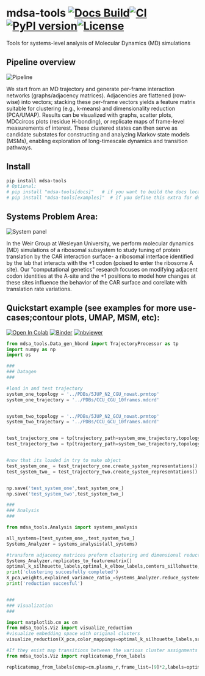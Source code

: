 



# __mdsa-tools__ [![Docs Build](https://github.com/zeper-eng/mdsa-tools/actions/workflows/docs.yml/badge.svg?branch=main)](https://mdsa-tools.readthedocs.io/en/latest/)[![CI](https://github.com/zeper-eng/mdsa-tools/actions/workflows/ci.yml/badge.svg?branch=main)](https://github.com/zeper-eng/mdsa-tools/actions/workflows/ci.yml)[![PyPI version](https://img.shields.io/pypi/v/mdsa-tools.svg)](https://pypi.org/project/mdsa-tools/)[![License](https://img.shields.io/pypi/l/mdsa-tools.svg)](https://github.com/zeper-eng/mdsa-tools/blob/main/LICENSE)

Tools for systems-level analysis of Molecular Dynamics (MD) simulations
## Pipeline overview

![Pipeline](https://raw.githubusercontent.com/zeper-eng/workspace/main/resources/Pipelineflic.png)

We start from an MD trajectory and generate per-frame interaction networks (graphs/adjacency matrices). Adjacencies are flattened (row-wise) into vectors; stacking these per-frame vectors yields a feature matrix suitable for clustering (e.g., k-means) and dimensionality reduction (PCA/UMAP). Results can be visualized with graphs, scatter plots, MDCcircos plots (residue H-bonding), or replicate maps of frame-level measurements of interest. These clustered states can then serve as candidate substates for constructing and analyzing Markov state models (MSMs), enabling exploration of long-timescale dynamics and transition pathways.

## Install

```bash
pip install mdsa-tools
# Optional:
# pip install "mdsa-tools[docs]"   # if you want to build the docs locally
# pip install "mdsa-tools[examples]"  # if you define this extra for demo deps
```

## Systems Problem Area:

![System panel](https://raw.githubusercontent.com/zeper-eng/workspace/main/resources/PanelA_summerposter.png)

In the Weir Group at Wesleyan University, we perform molecular dynamics (MD) simulations of a ribosomal subsystem to study tuning of protein translation by the CAR interaction surface- a ribosomal interface identified by the lab that interacts with the +1 codon (poised to enter the ribosome A site). Our "computational genetics" research focuses on modifying adjacent codon identities at the A-site and the +1 positions to model how changes at these sites influence the behavior of the CAR surface and corellate with translation rate variations.


## Quickstart example (see examples for more use-cases;contour plots, UMAP, MSM, etc):

[![Open In Colab](https://colab.research.google.com/assets/colab-badge.svg)](
https://colab.research.google.com/github/zeper-eng/mdsa-tools/blob/main/notebooks/Quick_Start.ipynb)
[![Binder](https://mybinder.org/badge_logo.svg)](
https://mybinder.org/v2/gh/zeper-eng/mdsa-tools/HEAD?labpath=notebooks/Quick_Start.ipynb)
[![nbviewer](https://img.shields.io/badge/View%20Notebook-nbviewer-blue)](
https://nbviewer.org/github/zeper-eng/mdsa-tools/blob/main/notebooks/Quick_Start.ipynb)

```python
from mdsa_tools.Data_gen_hbond import TrajectoryProcessor as tp
import numpy as np
import os

###
### Datagen
###

#load in and test trajectory
system_one_topology = '../PDBs/5JUP_N2_CGU_nowat.prmtop'
system_one_trajectory = '../PDBs/CCU_CGU_10frames.mdcrd'


system_two_topology = '../PDBs/5JUP_N2_GCU_nowat.prmtop'
system_two_trajectory = '../PDBs/CCU_GCU_10frames.mdcrd'


test_trajectory_one = tp(trajectory_path=system_one_trajectory,topology_path=system_one_topology)
test_trajectory_two = tp(trajectory_path=system_two_trajectory,topology_path=system_two_topology)


#now that its loaded in try to make object
test_system_one_ = test_trajectory_one.create_system_representations()
test_system_two_ = test_trajectory_two.create_system_representations()


np.save('test_system_one',test_system_one_)
np.save('test_system_two',test_system_two_)

###
### Analysis
###

from mdsa_tools.Analysis import systems_analysis

all_systems=[test_system_one_,test_system_two_]
Systems_Analyzer = systems_analysis(all_systems)

#transform adjacency matrices preform clsutering and dimensional reduction and visualizing clusters
Systems_Analyzer.replicates_to_featurematrix()
optimal_k_silhouette_labels,optimal_k_elbow_labels,centers_sillohuette,centers_elbow = Systems_Analyzer.cluster_system_level(outfile_path='./test_',max_clusters=5)
print('clustering succesfully completed')
X_pca,weights,explained_variance_ratio_=Systems_Analyzer.reduce_systems_representations(method='PCA') #you could do method=PCA/UMAP here
print('reduction succesful')


###
### Visualization
###

import matplotlib.cm as cm
from mdsa_tools.Viz import visualize_reduction
#visualize embedding space with original clusters
visualize_reduction(X_pca,color_mappings=optimal_k_silhouette_labels,savepath='./PCA_',cmap=cm.plasma_r)

#If they exist map transitions between the various cluster assignments
from mdsa_tools.Viz import replicatemap_from_labels

replicatemap_from_labels(cmap=cm.plasma_r,frame_list=[9]*2,labels=optimal_k_silhouette_labels,savepath='./Repmap_')#9 frames each so 

